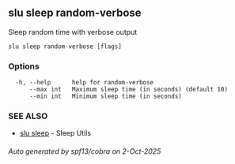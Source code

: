 ## slu sleep random-verbose

Sleep random time with verbose output

```
slu sleep random-verbose [flags]
```

### Options

```
  -h, --help      help for random-verbose
      --max int   Maximum sleep time (in seconds) (default 10)
      --min int   Minimum sleep time (in seconds)
```

### SEE ALSO

* [slu sleep](slu_sleep.md)	 - Sleep Utils

###### Auto generated by spf13/cobra on 2-Oct-2025
